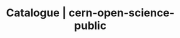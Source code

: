 ---
layout: dataset
title: Catalogue | cern-open-science-public
data:
  topics:
    - timeline
  id: cern-open-science-public
  sharing: public
  tags: 'COVID19, Research'
  licence: 'LGPL-2.0-or-later '
  createdAt: '2020-06-25T21:34+00:00'
  updatedAt: '2020-06-25T21:35+00:00'
  update_frequency: daily
  title: Open Science Data
  url: 'https://zenodo.org/'
  author: CERN
  maintainer: Dragomir Kovacevic
  maintainer_email: dragomir.kovacevic@jpyramid.co.uk
  description: >-
    Zenodo, a CERN service, is an open dependable home for the long-tail of
    science, enabling researchers to share and preserve any research outputs in
    any size, any format and from any science.

---